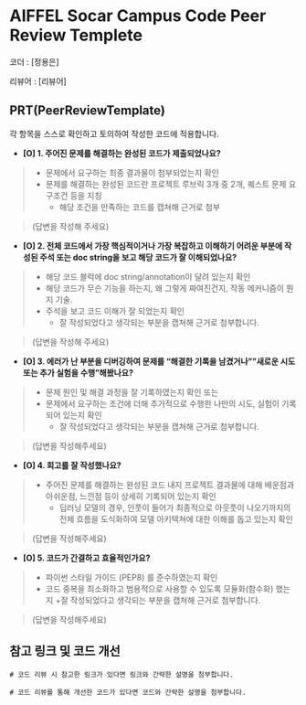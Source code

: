# AIFFEL Socar Campus Code Peer Review Templete

코더 : [정용은]

리뷰어 : [리뷰어]

## PRT(PeerReviewTemplate)

각 항목을 스스로 확인하고 토의하여 작성한 코드에 적용합니다.

- **[O] 1. 주어진 문제를 해결하는 완성된 코드가 제출되었나요?**
>    * 문제에서 요구하는 최종 결과물이 첨부되었는지 확인
>    * 문제를 해결하는 완성된 코드란 프로젝트 루브릭 3개 중 2개, 퀘스트 문제 요구조건 등을 지칭
>        + 해당 조건을 만족하는 코드를 캡쳐해 근거로 첨부  

> (답변을 작성해 주세요)
> 

- **[O] 2. 전체 코드에서 가장 핵심적이거나 가장 복잡하고 이해하기 어려운 부분에 작성된 주석 또는 doc string을 보고 해당 코드가 잘 이해되었나요?**

>    * 해당 코드 블럭에 doc string/annotation이 달려 있는지 확인
>    * 해당 코드가 무슨 기능을 하는지, 왜 그렇게 짜여진건지, 작동 메커니즘이 뭔지 기술.
>    * 주석을 보고 코드 이해가 잘 되었는지 확인
>        + 잘 작성되었다고 생각되는 부분을 캡쳐해 근거로 첨부합니다.  

> (답변을 작성해 주세요)
> 

- **[O] 3. 에러가 난 부분을 디버깅하여 문제를 “해결한 기록을 남겼거나””새로운 시도 또는 추가 실험을 수행”해봤나요?**

>    * 문제 원인 및 해결 과정을 잘 기록하였는지 확인 또는
>    * 문제에서 요구하는 조건에 더해 추가적으로 수행한 나만의 시도, 실험이 기록되어 있는지 확인
>        + 잘 작성되었다고 생각되는 부분을 캡쳐해 근거로 첨부합니다.

> (답변을 작성해주세요)
> 

- **[O] 4. 회고를 잘 작성했나요?**

>    * 주어진 문제를 해결하는 완성된 코드 내지 프로젝트 결과물에 대해 배운점과 아쉬운점, 느낀점 등이 상세히 기록되어 있는지 확인
>        + 딥러닝 모델의 경우, 인풋이 들어가 최종적으로 아웃풋이 나오기까지의 전체 흐름을 도식화하여 모델 아키텍쳐에 대한 이해를 돕고 있는지 확인

> (답변을 작성해주세요)
> 

- **[O] 5. 코드가 간결하고 효율적인가요?**

>    * 파이썬 스타일 가이드 (PEP8) 를 준수하였는지 확인
>    * 코드 중복을 최소화하고 범용적으로 사용할 수 있도록 모듈화(함수화) 했는지
>        +잘 작성되었다고 생각되는 부분을 캡쳐해 근거로 첨부합니다.

> (답변을 작성해주세요)
> 

## 참고 링크 및 코드 개선

```
# 코드 리뷰 시 참고한 링크가 있다면 링크와 간략한 설명을 첨부합니다.

# 코드 리뷰를 통해 개선한 코드가 있다면 코드와 간략한 설명을 첨부합니다.
```
